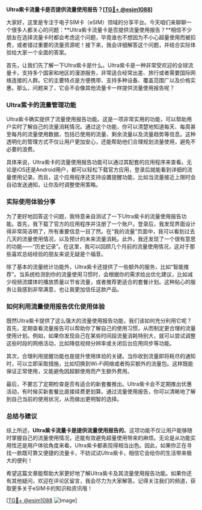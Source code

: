**Ultra紫卡流量卡是否提供流量使用报告？[[TG💪+ @esim1088](https://t.me/s/esim1088)]**

大家好，这里是专注于电子SIM卡（eSIM）领域的分享平台。今天咱们来聊聊一个很多人都关心的问题：**Ultra紫卡流量卡是否提供流量使用报告？**相信不少朋友在选择流量卡时都会考虑这个问题，毕竟谁也不想因为不小心超量使用而被扣费，或者错过重要的流量资源呢！接下来，我会详细解答这个问题，并结合实际体验给大家一个全面的答案。

首先，让我们先了解一下Ultra紫卡是什么。Ultra紫卡是一种非常受欢迎的全球流量卡，支持多个国家和地区的漫游服务，非常适合经常出差、旅行或者需要国际网络连接的人群。它的主要特点是方便携带、支持多种设备、覆盖范围广以及价格实惠。那么，问题来了，它会不会像其他流量卡一样提供流量使用报告呢？

### Ultra紫卡的流量管理功能

Ultra紫卡确实提供了流量使用报告功能。这是一项非常实用的功能，可以帮助用户实时了解自己的流量消耗情况。通过这个功能，你可以清楚地知道每天、每周甚至每月的流量使用数据，包括已使用的流量、剩余流量以及流量趋势等信息。这种透明化的管理方式不仅让用户更加安心，还能帮助他们合理规划流量使用，避免不必要的浪费。

具体来说，Ultra紫卡的流量使用报告功能可以通过其配套的应用程序来查看。无论是iOS还是Android用户，都可以轻松下载官方应用，登录后就能看到详细的流量使用记录。而且，这个应用程序还支持设置提醒功能，比如当流量接近上限时会自动发送通知，让你及时调整使用策略。

### 实际使用体验分享

为了更好地回答这个问题，我特意亲自测试了一下Ultra紫卡的流量使用报告功能。首先，我下载了官方的应用程序并注册了一个账户。登录后，我发现界面设计得非常简洁明了，所有重要信息一目了然。在“我的流量”页面中，我可以看到过去几天的流量使用情况，以及预计的未来流量消耗。此外，我还发现了一个很有意思的功能——“历史记录”。在这里，我可以回顾几个月前的流量使用情况，这对于那些喜欢总结经验的朋友来说无疑是个福音。

除了基本的流量统计功能外，Ultra紫卡还提供了一些额外的服务，比如“智能推荐”。当系统检测到你的流量使用习惯时，会根据你的需求给出优化建议，比如减少视频流媒体的播放质量以节省流量，或者推荐更适合的套餐计划。这种贴心的服务让我感到非常满意，也让我更加信任这款产品。

### 如何利用流量使用报告优化使用体验

既然Ultra紫卡提供了这么强大的流量使用报告功能，我们该如何充分利用它呢？首先，定期查看流量报告可以帮助你了解自己的使用习惯，从而制定更合理的流量使用计划。例如，如果你发现自己在某些时间段流量消耗特别大，就可以尝试调整这些时段的网络活动，比如降低视频分辨率或关闭后台应用同步等功能。

其次，合理利用提醒功能也是提升使用体验的关键。当你收到流量即将耗尽的通知时，可以立即采取措施，比如切换到Wi-Fi网络或者购买额外的流量包。这样既能保证正常使用，又能避免因超额使用而产生额外费用。

最后，不要忘了定期检查是否有适合的新套餐推出。Ultra紫卡会不定期推出优惠活动，有时候买新套餐比直接续费更划算。通过流量使用报告，你可以清晰地了解到自己当前的使用状况，从而做出更明智的选择。

### 总结与建议

综上所述，**Ultra紫卡流量卡是提供流量使用报告的**。这项功能不仅让用户能够随时掌握自己的流量使用情况，还能有效避免超量使用带来的麻烦。无论是从功能实用性还是用户体验角度来看，Ultra紫卡都表现得相当出色。因此，如果你正在寻找一款既可靠又便捷的流量卡，不妨试试Ultra紫卡，相信它会给你的生活带来极大的便利！

希望这篇文章能帮助大家更好地了解Ultra紫卡及其流量使用报告功能。如果你还有其他疑问，欢迎在评论区留言，我会尽力为大家解答。记得关注我们的频道，获取更多关于eSIM卡的知识和资讯哦！

[[TG💪+ @esim1088](https://t.me/s/esim1088) ![Image](https://i.postimg.cc/4NQfJmqS/Snipaste-2025-05-13-00-14-12.png)]